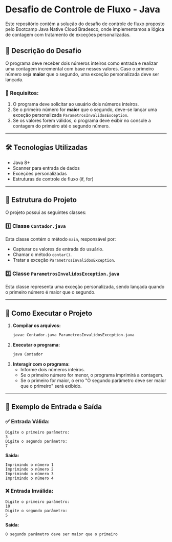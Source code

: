 # Desafio de Controle de Fluxo - Java

Este repositório contém a solução do desafio de controle de fluxo proposto pelo Bootcamp Java Native Cloud Bradesco, onde implementamos a lógica de contagem com tratamento de exceções personalizadas.

## 📌 Descrição do Desafio
O programa deve receber dois números inteiros como entrada e realizar uma contagem incremental com base nesses valores. Caso o primeiro número seja **maior** que o segundo, uma exceção personalizada deve ser lançada.

### 🎯 Requisitos:
1. O programa deve solicitar ao usuário dois números inteiros.
2. Se o primeiro número for **maior** que o segundo, deve-se lançar uma exceção personalizada `ParametrosInvalidosException`.
3. Se os valores forem válidos, o programa deve exibir no console a contagem do primeiro até o segundo número.

---

## 🛠 Tecnologias Utilizadas
- Java 8+
- Scanner para entrada de dados
- Exceções personalizadas
- Estruturas de controle de fluxo (if, for)

---

## 📜 Estrutura do Projeto
O projeto possui as seguintes classes:

### **1️⃣ Classe `Contador.java`**
Esta classe contém o método `main`, responsável por:
- Capturar os valores de entrada do usuário.
- Chamar o método `contar()`.
- Tratar a exceção `ParametrosInvalidosException`.

### **2️⃣ Classe `ParametrosInvalidosException.java`**
Esta classe representa uma exceção personalizada, sendo lançada quando o primeiro número é maior que o segundo.

---

## 🔧 Como Executar o Projeto
1. **Compilar os arquivos:**
   ```sh
   javac Contador.java ParametrosInvalidosException.java
   ```
2. **Executar o programa:**
   ```sh
   java Contador
   ```
3. **Interagir com o programa:**
   - Informe dois números inteiros.
   - Se o primeiro número for menor, o programa imprimirá a contagem.
   - Se o primeiro for maior, o erro "O segundo parâmetro deve ser maior que o primeiro" será exibido.

---

## 📌 Exemplo de Entrada e Saída
### ✅ Entrada Válida:
```
Digite o primeiro parâmetro:
3
Digite o segundo parâmetro:
7
```
**Saída:**
```
Imprimindo o número 1
Imprimindo o número 2
Imprimindo o número 3
Imprimindo o número 4
```

### ❌ Entrada Inválida:
```
Digite o primeiro parâmetro:
10
Digite o segundo parâmetro:
5
```
**Saída:**
```
O segundo parâmetro deve ser maior que o primeiro
```
